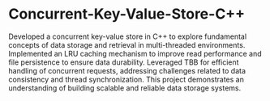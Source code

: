 # Concurrent-Key-Value-Store-C++
Developed a concurrent key-value store in C++ to explore fundamental concepts of data storage and retrieval in multi-threaded environments.
Implemented an LRU caching mechanism to improve read performance and file persistence to ensure data durability.
Leveraged TBB for efficient handling of concurrent requests, addressing challenges related to data consistency and thread synchronization. This project demonstrates an understanding of building scalable and reliable data storage systems.

